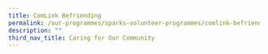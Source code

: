 ```yaml
---
title: ComLink Befriending
permalink: /our-programmes/sparks-volunteer-programmes/comlink-befriending/
description: ""
third_nav_title: Caring for Our Community
---
```

